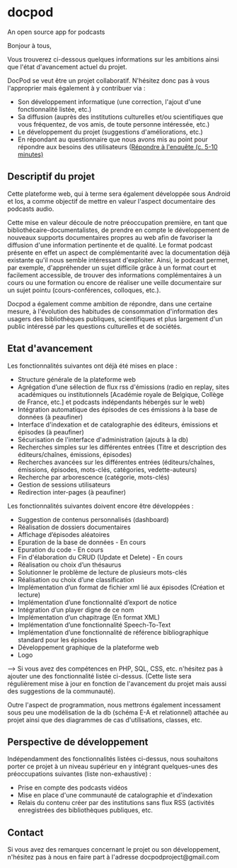 # docpod
An open source app for podcasts

Bonjour à tous,

Vous trouverez ci-dessous quelques informations sur les ambitions ainsi que l'état d'avancement actuel du projet.

DocPod se veut être un projet collaboratif. N'hésitez donc pas à vous l'approprier mais également à y contribuer via :
<ul>
<li>Son développement informatique (une correction, l'ajout d'une fonctionnalité listée, etc.)</li>
<li>Sa diffusion (auprès des institutions culturelles et/ou scientifiques que vous fréquentez, de vos amis, de toute personne intéressée, etc.)</li>
<li>Le développement du projet (suggestions d'améliorations, etc.)</li>
<li>En répondant au questionnaire que nous avons mis au point pour répondre aux besoins des utilisateurs (<a href='https://goo.gl/forms/xXPODbvtB3YPMB2H3'>Répondre à l'enquête (c. 5-10 minutes)</a></li>
</ul>

<h2>Descriptif du projet</h2>
Cette plateforme web, qui à terme sera également développée sous Android et Ios, a comme objectif de mettre en valeur l'aspect documentaire des podcasts audio.

Cette mise en valeur découle de notre préoccupation première, en tant que bibliothécaire-documentalistes, de prendre en compte le développement de nouveaux supports documentaires propres au web afin de favoriser la diffusion d'une information pertinente et de qualité. Le format podcast présente en effet un aspect de complémentarité avec la documentation déjà existante qu'il nous semble intéressant d'exploiter. Ainsi, le podcast permet, par exemple, d'appréhender un sujet difficile grâce à un format court et facilement accessible, de trouver des informations complémentaires à un cours ou une formation ou encore de réaliser une veille documentaire sur un sujet pointu (cours-conférences, colloques, etc.).

Docpod a également comme ambition de répondre, dans une certaine mesure, à l'évolution des habitudes de consommation d'information des usagers des bibliothèques publiques, scientifiques et plus largement d'un public intéressé par les questions culturelles et de sociétés.

<h2>Etat d'avancement</h2>

Les fonctionnalités suivantes ont déjà été mises en place :
<ul>
<li>Structure générale de la plateforme web</li>
<li>Agrégation d’une sélection de flux rss d'émissions (radio en replay, sites académiques ou institutionnels [Académie royale de Belgique, Collège de France, etc.] et podcasts indépendants hébergés sur le web)</li>
<li>Intégration automatique des épisodes de ces émissions à la base de données (à peaufiner)</li>
<li>Interface d'indexation et de catalographie des éditeurs, émissions et épisodes (à peaufiner)</li>
<li>Sécurisation de l'interface d'administration (ajouts à la db) </li>
<li>Recherches simples sur les différentes entrées (Titre et description des éditeurs/chaînes, émissions, épisodes)</li>
<li>Recherches avancées sur les différentes entrées (éditeurs/chaînes, émissions, épisodes, mots-clés, catégories, vedette-auteurs)</li>
<li>Recherche par arborescence (catégorie, mots-clés)</li>
<li>Gestion de sessions utilisateurs</li>
<li>Redirection inter-pages (à peaufiner)</li>
</ul>


Les fonctionnalités suivantes doivent encore être développées :
<ul>
<li>Suggestion de contenus personnalisés (dashboard)</li>
<li>Réalisation de dossiers documentaires</li>
<li>Affichage d’épisodes aléatoires</li>
<li>Epuration de la base de données - En cours</li>
<li>Epuration du code - En cours</li>
<li>Fin d'élaboration du CRUD (Update et Delete) - En cours</li>
<li>Réalisation ou choix d’un thésaurus</li>
<li>Solutionner le problème de lecture de plusieurs mots-clés</li>
<li>Réalisation ou choix d’une classification</li>
<li>Implémentation d’un format de fichier xml lié aux épisodes (Création et lecture)</li>
<li>Implémentation d’une fonctionnalité d’export de notice</li>
<li>Intégration d’un player digne de ce nom</li>
<li>Implémentation d’un chapitrage (En format XML)</li>
<li>Implémentation d’une fonctionnalité Speech-To-Text</li>
<li>Implémentation d’une fonctionnalité de référence bibliographique standard pour les épisodes</li>
<li>Développement graphique de la plateforme web</li>
<li>Logo</li>
</ul>

--> Si vous avez des compétences en PHP, SQL, CSS, etc. n'hésitez pas à ajouter une des fonctionnalité listée ci-dessus. (Cette liste sera régulièrement mise à jour en fonction de l'avancement du projet mais aussi des suggestions de la communauté).

Outre l'aspect de programmation, nous mettrons également incessament sous peu une modélisation de la db (schéma E-A et relationnel) attachée au projet ainsi que des diagrammes de cas d'utilisations, classes, etc. 

<h2>Perspective de développement</h2>
Indépendamment des fonctionnalités listées ci-dessus, nous souhaitons porter ce projet à un niveau supérieur en y intégrant quelques-unes des préoccupations suivantes (liste non-exhaustive) :

<ul>
<li>Prise en compte des podcasts vidéos</li>
<li>Mise en place d'une communauté de catalographie et d'indexation</li>
<li>Relais du contenu créer par des institutions sans flux RSS (activités enregistrées des bibliothèques publiques, etc.</li>
</ul>

<h2>Contact</h2>
Si vous avez des remarques concernant le projet ou son développement, n'hésitez pas à nous en faire part à l'adresse docpodproject@gmail.com
